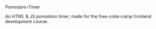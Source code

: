 Pomodoro-Timer

An HTML & JS pomodoro timer, made for the free-code-camp frontend development course.